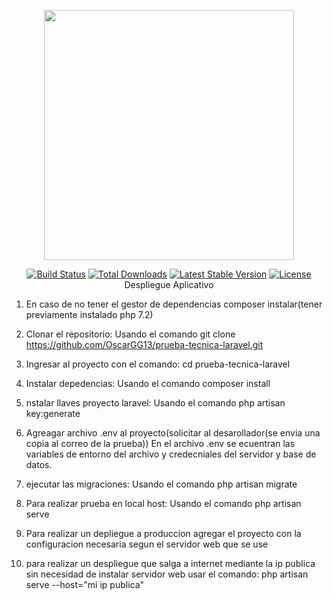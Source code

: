 <p align="center"><img src="https://res.cloudinary.com/dtfbvvkyp/image/upload/v1566331377/laravel-logolockup-cmyk-red.svg" width="400"></p>

<p align="center">
<a href="https://travis-ci.org/laravel/framework"><img src="https://travis-ci.org/laravel/framework.svg" alt="Build Status"></a>
<a href="https://packagist.org/packages/laravel/framework"><img src="https://poser.pugx.org/laravel/framework/d/total.svg" alt="Total Downloads"></a>
<a href="https://packagist.org/packages/laravel/framework"><img src="https://poser.pugx.org/laravel/framework/v/stable.svg" alt="Latest Stable Version"></a>
<a href="https://packagist.org/packages/laravel/framework"><img src="https://poser.pugx.org/laravel/framework/license.svg" alt="License"></a>
</

## Despliegue Aplicativo


1. En caso de no tener el gestor de dependencias composer instalar(tener previamente instalado php 7.2)


2. Clonar el repositorio:
Usando el comando git clone https://github.com/OscarGG13/prueba-tecnica-laravel.git

3. Ingresar al proyecto con el comando:
cd prueba-tecnica-laravel

4. Instalar depedencias:
Usando el comando composer install


5. nstalar llaves proyecto laravel:
Usando el comando  php artisan key:generate


6. Agreagar archivo .env al proyecto(solicitar al desarollador(se envia una copia al correo de la prueba))
En el archivo .env se ecuentran las variables de entorno del archivo y credecniales del servidor y base de datos.


7. ejecutar las migraciones:
Usando el comando php artisan migrate


8. Para realizar prueba en local host:
Usando el comando php artisan serve


9. Para realizar un depliegue a produccion agregar el proyecto con la configuracion necesaria segun el servidor web que se use


10. para realizar un despliegue que salga a internet mediante la ip publica sin necesidad de instalar servidor web usar el comando:
php artisan serve --host="mi ip publica"